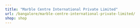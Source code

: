 ```yaml
---
title: "Marble Centre International Private Limited"
url: /bangalore/marble-centre-international-private-limited/
shop: shop
---
```

